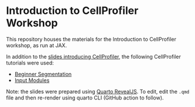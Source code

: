 # Introduction to CellProfiler Workshop

This repository houses the materials for the Introduction to CellProfiler workshop, as run at JAX.

In addition to the [slides introducing CellProfiler](https://thejacksonlaboratory.github.io/intro_cellprofiler_workshop/), the following CellProfiler tutorials were used:

- [Beginner Segmentation](https://tutorials.cellprofiler.org/#beginner-segmentation)
- [Input Modules](https://tutorials.cellprofiler.org/#input-modules)

Note: the slides were prepared using [Quarto RevealJS](https://quarto.org/docs/presentations/). To edit, edit the `.qmd` file and then re-render using quarto CLI (GitHub action to follow).
